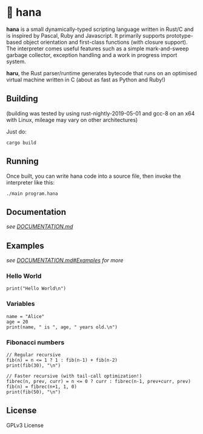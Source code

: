 # 🌸 hana

**hana** is a small dynamically-typed scripting language written in Rust/C
and is inspired by Pascal, Ruby and Javascript. It primarily supports prototype-based
object orientation and first-class functions (with closure support). The interpreter
comes useful features such as a simple mark-and-sweep garbage collector, exception handling
and a work in progress import system.

**haru**, the Rust parser/runtime generates bytecode that runs on an optimised
virtual machine written in C (about as fast as Python and Ruby!)

## Building

(building was tested by using rust-nightly-2019-05-01 and gcc-8 on an x64 with Linux, mileage
may vary on other architectures)

Just do:

```
cargo build
```

## Running

Once built, you can write hana code into a source file, then invoke the interpreter like this:

```
./main program.hana
```

## Documentation

*see [DOCUMENTATION.md](/DOCUMENTATION.md)*

## Examples

*see [DOCUMENTATION.md#Examples](/DOCUMENTATION.md#examples) for more*

### Hello World

```
print("Hello World\n")
```

### Variables

```
name = "Alice"
age = 20
print(name, " is ", age, " years old.\n")
```

### Fibonacci numbers

```
// Regular recursive
fib(n) = n <= 1 ? 1 : fib(n-1) + fib(n-2)
print(fib(30), "\n")

// Faster recursive (with tail-call optimization!)
fibrec(n, prev, curr) = n <= 0 ? curr : fibrec(n-1, prev+curr, prev)
fib(n) = fibrec(n+1, 1, 0)
print(fib(50), "\n")
```

## License

GPLv3 License
